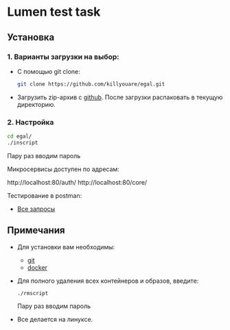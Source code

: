 # Lumen test task

## Установка

### 1. Варианты загрузки на выбор:

- С помощью git clone:

  ```bash
  git clone https://github.com/killyouare/egal.git
  ```

- Загрузить zip-архив с [github](https://github.com/killyouare/Lumentt). После загрузки распаковать в текущую директорию.

### 2. Настройка

```bash
cd egal/
./inscript
```

Пару раз вводим пароль

Микросервисы доступен по адресам:

http://localhost:80/auth/
http://localhost:80/core/

Тестирование в postman:

- [Все запросы](https://www.postman.com/martian-moon-565933/workspace/egal)

## Примечания

- Для установки вам необходимы:

  - [git](https://github.com/git-guides/install-git)
  - [docker](https://docs.docker.com/engine/install/)

- Для полного удаления всех контейнеров и образов, введите:

  ```bash
  ./rmscript
  ```

  Пару раз вводим пароль

- Все делается на линуксе.
